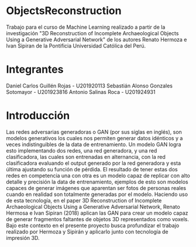# ObjectsReconstruction
Trabajo para el curso de Machine Learning realizado a partir de la investigación "3D Reconstruction of Incomplete Archaeological Objects Using a Generative Adversarial Network" de los autores Renato Hermoza e Ivan Sipiran de la Pontificia Universidad Católica del Perú.

# Integrantes
Daniel Carlos Guillén Rojas - U201920113
Sebastián Alonso Gonzales Sotomayor - U201923816
Antonio Salinas Roca - U201924931

# Introducción
Las redes adversarias generadoras o GAN (por sus siglas en inglés),  son modelos generativos los cuales nos permiten generar datos idénticos y a veces indistinguibles de la data de entrenamiento. Un modelo GAN logra esto implementando dos redes, una red generadora, y una red clasificadora, las cuales son entrenadas en alternancia, con la red clasificadora evaluando el output generado por la red generadora y esta última ajustando su función de pérdida. El resultado de tener estas dos redes en competencia una con otra es un modelo capaz de replicar con alto detalle y precisión la data de entrenamiento, ejemplos de esto son modelos capaces de generar imágenes que aparentan ser fotos de personas reales cuando en realidad son totalmente generadas por el modelo. 
Haciendo uso de esta tecnología, en el paper 3D Reconstruction of Incomplete Archaeological Objects Using a Generative Adversarial Network, Renato Hermosa e Ivan Sipiran (2018) aplican las GAN para crear un modelo capaz de generar fragmentos faltantes de objetos 3D representados como voxels. Bajo este contexto en el presente proyecto busca profundizar el trabajo realizado por Hermoza y Sipirán y aplicarlo junto con tecnología de impresión 3D.
